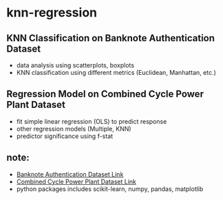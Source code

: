# knn-regression

## KNN Classification on Banknote Authentication Dataset
* data analysis using scatterplots, boxplots
* KNN classification using different metrics (Euclidean, Manhattan, etc.)

## Regression Model on Combined Cycle Power Plant Dataset
* fit simple linear regression (OLS) to predict response
* other regression models (Multiple, KNN)
* predictor significance using f-stat

## note:
* [Banknote Authentication Dataset Link](https://archive.ics.uci.edu/ml/datasets/banknote+authentication#)
* [Combined Cycle Power Plant Dataset Link](https://archive.ics.uci.edu/ml/datasets/Combined+Cycle+Power+Plant)
* python packages includes scikit-learn, numpy, pandas, matplotlib
